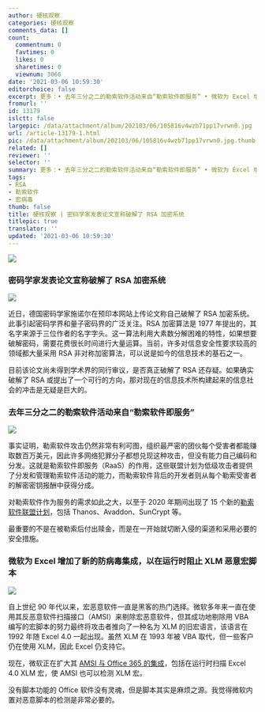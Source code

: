 ```yaml
---
author: 硬核观察
categories: 硬核观察
comments_data: []
count:
  commentnum: 0
  favtimes: 0
  likes: 0
  sharetimes: 0
  viewnum: 3066
date: '2021-03-06 10:59:30'
editorchoice: false
excerpt: 更多：• 去年三分之二的勒索软件活动来自“勒索软件即服务” • 微软为 Excel 增加了新的防病毒集成，以在运行时阻止 XLM 恶意宏脚本
fromurl: ''
id: 13179
islctt: false
largepic: /data/attachment/album/202103/06/105816v4wzb71pp17vrwn0.jpg
url: /article-13179-1.html
pic: /data/attachment/album/202103/06/105816v4wzb71pp17vrwn0.jpg.thumb.jpg
related: []
reviewer: ''
selector: ''
summary: 更多：• 去年三分之二的勒索软件活动来自“勒索软件即服务” • 微软为 Excel 增加了新的防病毒集成，以在运行时阻止 XLM 恶意宏脚本
tags:
- RSA
- 勒索软件
- 宏病毒
thumb: false
title: 硬核观察 | 密码学家发表论文宣称破解了 RSA 加密系统
titlepic: true
translator: ''
updated: '2021-03-06 10:59:30'
---
```


![](/data/attachment/album/202103/06/105816v4wzb71pp17vrwn0.jpg)


### 密码学家发表论文宣称破解了 RSA 加密系统


![](/data/attachment/album/202103/06/105837k4m9n8bpizph1in6.jpg)


近日，德国密码学家施诺尔在预印本网站上传论文称自己破解了 RSA 加密系统。此事引起密码学界和量子密码界的广泛关注。RSA 加密算法是 1977 年提出的，其名字来源于三位作者的名字字头。这一算法利用大素数分解困难的特性，如果想要破解密码，需要花费很长时间进行大量运算。当前，许多对信息安全性要求较高的领域都大量采用 RSA 非对称加密算法，可以说是如今的信息技术的基石之一。


目前该论文尚未得到学术界的同行审议，是否真正破解了 RSA 还存疑。如果确实破解了 RSA 或提出了一个可行的方向，那对现在的信息技术所构建起来的信息社会的冲击是无疑是巨大的。 


### 去年三分之二的勒索软件活动来自“勒索软件即服务”


![](/data/attachment/album/202103/06/105852dcvvdl4waia67wce.jpg)


事实证明，勒索软件攻击仍然非常有利可图，组织最严密的团伙每个受害者都能赚取数百万美元，因此许多网络犯罪分子都想兑现这种攻击，但没有能力自己编码和分发。这就是勒索软件即服务（RaaS）的作用，这些联盟计划为低级攻击者提供了分发和管理勒索软件活动的能力，而勒索软件背后的开发者则从每个勒索受害者的解密密钥报酬中获得分成。


对勒索软件作为服务的需求如此之大，以至于 2020 年期间出现了 15 个新的[勒索软件联盟计划](https://www.group-ib.com/resources/threat-research/ransomware-2021.html)，包括 Thanos、Avaddon、SunCrypt 等。


最重要的不是在被勒索后付出赎金，而是在一开始就切断入侵的渠道和采用必要的安全措施。 


### 微软为 Excel 增加了新的防病毒集成，以在运行时阻止 XLM 恶意宏脚本


![](/data/attachment/album/202103/06/105902ndafdtv1fdqv3ovt.jpg)


自上世纪 90 年代以来，宏恶意软件一直是黑客的热门选择。微软多年来一直在使用其反恶意软件扫描接口（AMSI）来剔除宏恶意软件，但其成功地剔除用 VBA 编写的宏脚本的努力最终将攻击者推向了一种名为 XLM 的旧宏语言，该语言在 1992 年随 Excel 4.0 一起出现。虽然 XLM 在 1993 年被 VBA 取代，但一些客户仍在使用 XLM，因此 Excel 仍支持它。


现在，微软正在扩大其 [AMSI 与 Office 365 的集成](https://www.microsoft.com/security/blog/2021/03/03/xlm-amsi-new-runtime-defense-against-excel-4-0-macro-malware/)，包括在运行时扫描 Excel 4.0 XLM 宏，使 AMSI 也可以检测 XLM 宏。


没有脚本功能的 Office 软件没有灵魂，但是脚本其实是麻烦之源。我觉得微软内置对恶意脚本的检测是非常必要的。